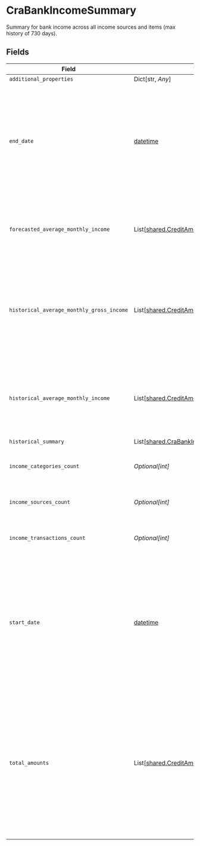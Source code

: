 # CraBankIncomeSummary

Summary for bank income across all income sources and items (max history of 730 days).


## Fields

| Field                                                                                                                                                                                                        | Type                                                                                                                                                                                                         | Required                                                                                                                                                                                                     | Description                                                                                                                                                                                                  |
| ------------------------------------------------------------------------------------------------------------------------------------------------------------------------------------------------------------ | ------------------------------------------------------------------------------------------------------------------------------------------------------------------------------------------------------------ | ------------------------------------------------------------------------------------------------------------------------------------------------------------------------------------------------------------ | ------------------------------------------------------------------------------------------------------------------------------------------------------------------------------------------------------------ |
| `additional_properties`                                                                                                                                                                                      | Dict[str, *Any*]                                                                                                                                                                                             | :heavy_minus_sign:                                                                                                                                                                                           | N/A                                                                                                                                                                                                          |
| `end_date`                                                                                                                                                                                                   | [datetime](https://docs.python.org/3/library/datetime.html#datetime-objects)                                                                                                                                 | :heavy_minus_sign:                                                                                                                                                                                           | The latest date in which all income sources identified by Plaid appear in the user's account.<br/>The date will be returned in an ISO 8601 format (YYYY-MM-DD).                                              |
| `forecasted_average_monthly_income`                                                                                                                                                                          | List[[shared.CreditAmountWithCurrency](../../models/shared/creditamountwithcurrency.md)]                                                                                                                     | :heavy_minus_sign:                                                                                                                                                                                           | The predicted average monthly income amount for the income source(s).                                                                                                                                        |
| `historical_average_monthly_gross_income`                                                                                                                                                                    | List[[shared.CreditAmountWithCurrency](../../models/shared/creditamountwithcurrency.md)]                                                                                                                     | :heavy_minus_sign:                                                                                                                                                                                           | An estimate of the average gross monthly income based on the historical net amount and income category for the income source(s).                                                                             |
| `historical_average_monthly_income`                                                                                                                                                                          | List[[shared.CreditAmountWithCurrency](../../models/shared/creditamountwithcurrency.md)]                                                                                                                     | :heavy_minus_sign:                                                                                                                                                                                           | The average monthly income amount estimated based on the historical data for the income source(s).                                                                                                           |
| `historical_summary`                                                                                                                                                                                         | List[[shared.CraBankIncomeHistoricalSummary](../../models/shared/crabankincomehistoricalsummary.md)]                                                                                                         | :heavy_minus_sign:                                                                                                                                                                                           | N/A                                                                                                                                                                                                          |
| `income_categories_count`                                                                                                                                                                                    | *Optional[int]*                                                                                                                                                                                              | :heavy_minus_sign:                                                                                                                                                                                           | Number of income categories per end user.                                                                                                                                                                    |
| `income_sources_count`                                                                                                                                                                                       | *Optional[int]*                                                                                                                                                                                              | :heavy_minus_sign:                                                                                                                                                                                           | Number of income sources per end user.                                                                                                                                                                       |
| `income_transactions_count`                                                                                                                                                                                  | *Optional[int]*                                                                                                                                                                                              | :heavy_minus_sign:                                                                                                                                                                                           | Number of income transactions per end user.                                                                                                                                                                  |
| `start_date`                                                                                                                                                                                                 | [datetime](https://docs.python.org/3/library/datetime.html#datetime-objects)                                                                                                                                 | :heavy_minus_sign:                                                                                                                                                                                           | The earliest date within the days requested in which all income sources identified by Plaid appear in a user's account.<br/>The date will be returned in an ISO 8601 format (YYYY-MM-DD).                    |
| `total_amounts`                                                                                                                                                                                              | List[[shared.CreditAmountWithCurrency](../../models/shared/creditamountwithcurrency.md)]                                                                                                                     | :heavy_minus_sign:                                                                                                                                                                                           | Total amount of earnings across all the income sources in the end user's Items for the days requested by the client.<br/>This can contain multiple amounts, with each amount denominated in one unique currency. |